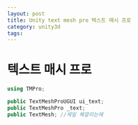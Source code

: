 ```yaml
---
layout: post
title: Unity text mesh pro 텍스트 매시 프로
category: unity3d
tags: 
---
```


# 텍스트 매시 프로

```c#
using TMPro;

public TextMeshProUGUI ui_text;
public TextMeshPro _text;
public TextMesh; //제일 해깔리는애
```